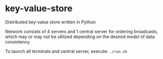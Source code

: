 # key-value-store
Distributed key-value store written in Python

Network consists of 4 servers and 1 central server for ordering broadcasts, which may or may not be utilized depending on the desired model of data consistency.

To launch all terminals and central server, execute:
`./run.sh`
